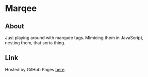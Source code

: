 # Marqee

## About

Just playing around with marquee tags. Mimicing them in JavaScript, nesting them, that sorta thing.

## Link

Hosted by GitHub Pages [here](http://kthffmn.github.io/marquee/).